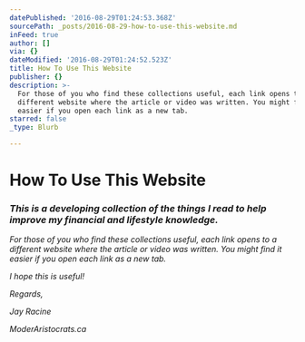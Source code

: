 ```yaml
---
datePublished: '2016-08-29T01:24:53.368Z'
sourcePath: _posts/2016-08-29-how-to-use-this-website.md
inFeed: true
author: []
via: {}
dateModified: '2016-08-29T01:24:52.523Z'
title: How To Use This Website
publisher: {}
description: >-
  For those of you who find these collections useful, each link opens to a
  different website where the article or video was written. You might find it
  easier if you open each link as a new tab.
starred: false
_type: Blurb

---
```

# How To Use This Website

### _This is a developing collection of the things I read to help improve my financial and lifestyle knowledge._

_For those of you who find these collections useful, each link opens to a different website where the article or video was written. You might find it easier if you open each link as a new tab._

_I hope this is useful!_

_Regards,_

_Jay Racine_

_ModerAristocrats.ca_